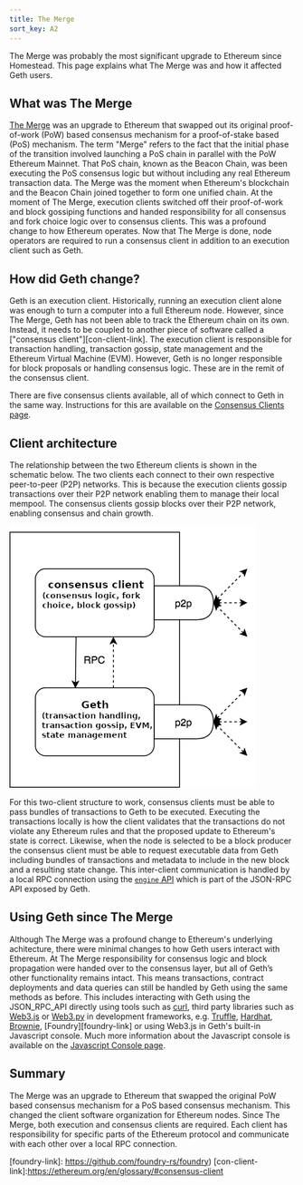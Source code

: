 ```yaml
---
title: The Merge
sort_key: A2
---
```


The Merge was probably the most significant upgrade to Ethereum since Homestead. This page explains what The Merge was
and how it affected Geth users.

## What was The Merge

[The Merge](https://ethereum.org/en/upgrades/merge/) was an upgrade to Ethereum that swapped out its original
proof-of-work (PoW) based consensus mechanism for a proof-of-stake based (PoS) mechanism. The term "Merge" refers
to the fact that the initial phase of the transition involved launching a PoS chain in parallel with the
PoW Ethereum Mainnet. That PoS chain, known as the Beacon Chain, was been executing the PoS consensus logic but 
without including any real Ethereum transaction data. The Merge was the moment when Ethereum's blockchain 
and the Beacon Chain joined together to form one unified chain. At the moment of The Merge, execution clients 
switched off their proof-of-work and block gossiping functions and handed responsibility for all consensus and 
fork choice logic over to consensus clients. This was a profound change to how Ethereum operates. Now that The Merge
is done, node operators are required to run a consensus client in addition to an execution client such as Geth.

## How did Geth change?

Geth is an execution client. Historically, running an execution client alone was enough to turn a computer 
into a full Ethereum node. However, since The Merge, Geth has not been able to track the Ethereum chain on 
its own. Instead, it needs to be coupled to another piece of software called a ["consensus client"][con-client-link]. 
The execution client is responsible for transaction handling, transaction gossip, state management and
the Ethereum Virtual Machine (EVM). However, Geth is no longer responsible for block proposals or 
handling consensus logic. These are in the remit of the consensus client.

There are five consensus clients available, all of which connect to Geth in the same way. 
Instructions for this are available on the [Consensus Clients page](/docs/interface/consensus-clients).


## Client architecture

The relationship between the two Ethereum clients is shown in the schematic below. The two clients each connect
to their own respective peer-to-peer (P2P) networks. This is because the execution clients gossip transactions over
their P2P network enabling them to manage their local mempool. The consensus clients gossip blocks over their P2P
network, enabling consensus and chain growth.

![Client schematic](/static/images/client-architecture.png)

For this two-client structure to work, consensus clients must be able to pass bundles of transactions to Geth
to be executed. Executing the transactions locally is how the client validates that the transactions do not
violate any Ethereum rules and that the proposed update to Ethereum's state is correct. Likewise, when the node
is selected to be a block producer the consensus client must be able to request executable data from Geth including bundles of transactions and metadata to
include in the new block and a resulting state change. This inter-client communication is handled by a local RPC 
connection using the [`engine` API][engine-api-link] which is part of the JSON-RPC API exposed by Geth. 

## Using Geth since The Merge

Although The Merge was a profound change to Ethereum's underlying achitecture, there were minimal changes to how Geth
users interact with Ethereum. At The Merge responsibility for consensus logic and block propagation were handed over to 
the consensus layer, but all of Geth’s other functionality remains intact. This means transactions, contract deployments 
and data queries can still be handled by Geth using the same methods as before. This includes interacting with Geth using
the JSON_RPC_API directly using tools such as [curl](https//curl.se), third party libraries such as
[Web3.js][web3js-link] or [Web3.py][web3py-link] in development frameworks, e.g. [Truffle][truffle-link], [Hardhat][hardhat-link],
[Brownie][brownie-link], [Foundry][foundry-link] or using Web3.js in Geth's built-in Javascript console.
Much more information about the Javascript console is available on the [Javascript Console page](/docs/interface/javascript-console).

## Summary

The Merge was an upgrade to Ethereum that swapped the original PoW based consensus mechanism for a PoS based consensus
mechanism. This changed the client software organization for Ethereum nodes. Since The Merge, both execution and consensus 
clients are required. Each client has responsibility for specific parts of the Ethereum protocol and communicate with each 
other over a local RPC connection.

[engine-api-link]: https://github.com/ethereum/execution-apis/blob/main/src/engine/specification.md
[cl-list]: https://ethereum.org/en/developers/docs/nodes-and-clients/#consensus-clients
[web3py-link]: https://web3py.readthedocs.io/en/stable/web3.main.html
[web3js-link]: https://web3js.readthedocs.io/en/v1.2.9/
[brownie-link]: https://eth-brownie.readthedocs.io/en/stable/
[truffle-link]: https://trufflesuite.com/
[hardhat-link]: https://hardhat.org/
[foundry-link]: https://github.com/foundry-rs/foundry)
[con-client-link]:https://ethereum.org/en/glossary/#consensus-client
